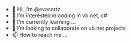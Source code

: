 - 👋 Hi, I’m @evasartz
- 👀 I’m interested in coding in vb.net, c#
- 🌱 I’m currently learning ...
- 💞️ I’m looking to collaborate on vb.net projects
- 📫 How to reach me ...

<!---
evasartz/evasartz is a ✨ special ✨ repository because its `README.md` (this file) appears on your GitHub profile.
You can click the Preview link to take a look at your changes.
--->

